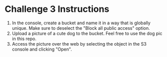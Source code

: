 # Challenge 3 Instructions
1. In the console, create a bucket and name it in a way that is globally unique. Make sure to deselect the "Block all public access" option.
1. Upload a picture of a cute dog to the bucket. Feel free to use the dog pic in this repo.
1. Access the picture over the web by selecting the object in the S3 console and clicking "Open".
